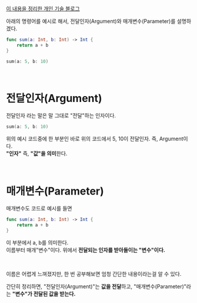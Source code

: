 [이 내용을 정리한 개인 기술 블로그](https://jud00.tistory.com/entry/%EC%98%A4%EB%8A%98%EC%9D%98-Swift-%EC%A7%80%EC%8B%9D-%EC%A0%84%EB%8B%AC%EC%9D%B8%EC%9E%90Argument%EC%99%80-%EB%A7%A4%EA%B0%9C%EB%B3%80%EC%88%98Parameter)

아래의 명령어를 예시로 해서, 전달인자(Argument)와 매개변수(Parameter)를 설명하겠다.
```swift
func sum(a: Int, b: Int) -> Int {
    return a + b
}

sum(a: 5, b: 10)
```

<br>

# 전달인자(Argument)
전달인자 라는 말은 말 그대로 "전달"하는 인자이다.
```swift
sum(a: 5, b: 10)
```
위의 예시 코드중에 한 부분인 바로 위의 코드에서 5, 10이 전달인자. 즉, Argument이다.<br>
**"인자"** 즉,  **"값"을 의미**한다.

<br>

# 매개변수(Parameter)
매개변수도 코드로 예시를 들면
```swift
func sum(a: Int, b: Int) -> Int {
    return a + b
}
```
이 부분에서 a, b를 의미한다.<br>
이름부터 매개"변수"이다. 위에서 **전달되는 인자를 받아들이는 "변수"이다.**

<br>

이름은 어렵게 느껴졌지만, 한 번 공부해보면 엄청 간단한 내용이라는걸 알 수 있다.

간단히 정리하면, "전달인자(Argument)"는 **값을 전달**하고, "매개변수(Parameter)"라는 **"변수"가 전달된 값을 받는다.**